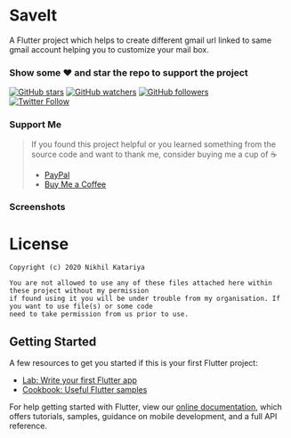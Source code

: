 # SaveIt

A Flutter project which helps to create different gmail url linked to same gmail account helping you to customize your mail box.

### Show some :heart: and star the repo to support the project
[![GitHub stars](https://img.shields.io/github/stars/katariyanikhil/dotGmail.svg?style=social&label=Star)](https://github.com/katariyanikhil/dotGmail) [![GitHub watchers](https://img.shields.io/github/watchers/katariyanikhil/dotGmail.svg?style=social&label=Watch)](https://github.com/katariyanikhil/dotGmail) [![GitHub followers](https://img.shields.io/github/followers/katariyanikhil.svg?style=social&label=Follow)](https://github.com/katariyanikhil/dotGmail)  
[![Twitter Follow](https://img.shields.io/twitter/follow/katariyanikhil_.svg?style=social)](https://twitter.com/katariyanikhil_)

### Support Me
> If you found this project helpful or you learned something from the source code and want to thank me, consider buying me a cup of :coffee:
>
> * [PayPal](https://paypal.me/payme3105/)
> * [Buy Me a Coffee](https://www.buymeacoffee.com/katariyanikhil)


### Screenshots

# License

    Copyright (c) 2020 Nikhil Katariya

    You are not allowed to use any of these files attached here within these project without my permission
    if found using it you will be under trouble from my organisation. If you want to use file(s) or some code
    need to take permission from us prior to use.
    
## Getting Started

A few resources to get you started if this is your first Flutter project:

- [Lab: Write your first Flutter app](https://flutter.dev/docs/get-started/codelab)
- [Cookbook: Useful Flutter samples](https://flutter.dev/docs/cookbook)

For help getting started with Flutter, view our
[online documentation](https://flutter.dev/docs), which offers tutorials,
samples, guidance on mobile development, and a full API reference.
 
